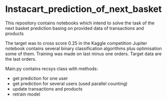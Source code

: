 # Instacart_prediction_of_next_basket
This repository contains notebooks which intend to solve the task of the next basket prediction basing on provided data of transactions and products

The target was to cross score 0.25 in the Kaggle competition 
Jupiter notebook contains several binary classification algorithms plus optimisation some of them. 
Training was made on last minus one orders. Target data are the last orders. 

Main.py contains recsys class with methods:
 * get prediction for one user
 * get prediction for several users (used parallel counting)
 * update transactions and products
 * retrain model
